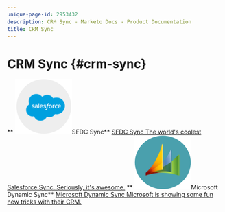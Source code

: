 ```yaml
---
unique-page-id: 2953432
description: CRM Sync - Marketo Docs - Product Documentation
title: CRM Sync
---
```


# CRM Sync {#crm-sync}

** ![SFDC Sync](assets/sfdc.png)SFDC Sync** [SFDC Sync The world's coolest Salesforce Sync. Seriously, it's awesome.](https://docs.marketo.com/display/DOCS/Salesforce+Sync)     ** ![Microsoft Dynamic Sync](assets/dynamics.png)Microsoft Dynamic Sync** [Microsoft Dynamic Sync Microsoft is showing some fun new tricks with their CRM.](https://docs.marketo.com/display/DOCS/Microsoft+Dynamics+Sync) 